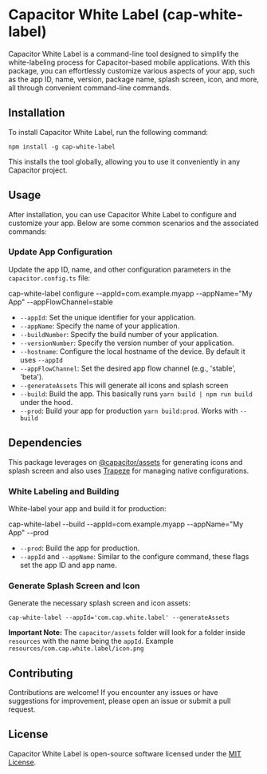 Capacitor White Label (cap-white-label)
=======================================

Capacitor White Label is a command-line tool designed to simplify the white-labeling process for Capacitor-based mobile applications. With this package, you can effortlessly customize various aspects of your app, such as the app ID, name, version, package name, splash screen, icon, and more, all through convenient command-line commands.

Installation
------------

To install Capacitor White Label, run the following command:

`npm install -g cap-white-label`

This installs the tool globally, allowing you to use it conveniently in any Capacitor project.

Usage
-----

After installation, you can use Capacitor White Label to configure and customize your app. Below are some common scenarios and the associated commands:

### Update App Configuration

Update the app ID, name, and other configuration parameters in the `capacitor.config.ts` file:

cap-white-label configure --appId=com.example.myapp --appName="My App" --appFlowChannel=stable

*   `--appId`: Set the unique identifier for your application.
*   `--appName`: Specify the name of your application.
*   `--buildNumber`: Specify the build number of your application.
*   `--versionNumber`: Specify the version number of your application.
*   `--hostname`: Configure the local hostname of the device. By default it uses `--appId`
*   `--appFlowChannel`: Set the desired app flow channel (e.g., 'stable', 'beta').
*   `--generateAssets` This will generate all icons and splash screen
*   `--build`: Build the app. This basically runs `yarn build | npm run build` under the hood.
*   `--prod`: Build your app for production `yarn build:prod`. Works with `--build`

Dependencies
------------

This package leverages on [@capacitor/assets](https://github.com/ionic-team/capacitor-assets) for generating icons and splash screen and also uses [Trapeze](https://trapeze.dev) for managing native configurations.

### White Labeling and Building

White-label your app and build it for production:

cap-white-label --build --appId=com.example.myapp --appName="My App" --prod

*   `--prod`: Build the app for production.
*   `--appId` and `--appName`: Similar to the configure command, these flags set the app ID and app name.

### Generate Splash Screen and Icon

Generate the necessary splash screen and icon assets:

    cap-white-label --appId='com.cap.white.label' --generateAssets

**Important Note:** The `capacitor/assets` folder will look for a folder inside `resources` with the name being the `appId`. Example `resources/com.cap.white.label/icon.png`

Contributing
------------

Contributions are welcome! If you encounter any issues or have suggestions for improvement, please open an issue or submit a pull request.

License
-------

Capacitor White Label is open-source software licensed under the [MIT License](LICENSE).
